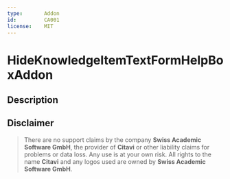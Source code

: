 ```yaml
---
type:       Addon
id:         CA001
license:    MIT
---
```


# HideKnowledgeItemTextFormHelpBoxAddon

## Description

## Disclaimer

>There are no support claims by the company **Swiss Academic Software GmbH**, the provider of **Citavi** or other liability claims for problems or data loss. Any use is at your own risk. All rights to the name **Citavi** and any logos used are owned by **Swiss Academic Software GmbH**.
